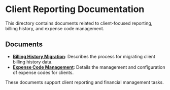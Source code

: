 # Client Reporting Documentation

This directory contains documents related to client-focused reporting, billing history, and expense code management.

## Documents

- **[Billing History Migration](./Billing%20History%20Migration.md)**: Describes the process for migrating client billing history data.
- **[Expense Code Management](./Expense%20Code%20Management.md)**: Details the management and configuration of expense codes for clients.

These documents support client reporting and financial management tasks. 